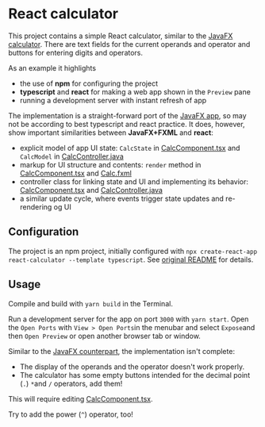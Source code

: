 # React calculator

This project contains a simple React calculator, similar to the [JavaFX calculator](../javafx-calculator/README.md).
There are text fields for the current operands and operator and buttons for entering digits and operators.

As an example it highlights

- the use of **npm** for configuring the project
- **typescript** and **react** for making a web app shown in the `Preview` pane
- running a development server with instant refresh of app

The implementation is a straight-forward port of the [JavaFX app](../javafx-calculator/README.md), so may not be according to best typescript and react practice.
It does, however, show important similarities between **JavaFX+FXML** and **react**:

- explicit model of app UI state: `CalcState` in [CalcComponent.tsx](src/CalcComponent.tsx) and `CalcModel` in [CalcController.java](../javafx-calculator/src/calc/CalcController.java)
- markup for UI structure and contents: `render` method in [CalcComponent.tsx](src/CalcComponent.tsx) and [Calc.fxml](../javafx-calculator/src/calc/Calc.fxml)
- controller class for linking state and UI and implementing its behavior: [CalcComponent.tsx](src/CalcComponent.tsx) and [CalcController.java](../javafx-calculator/src/calc/CalcController.java)
- a similar update cycle, where events trigger state updates and re-rendering og UI

## Configuration

The project is an npm project, initially configured with `npx create-react-app react-calculator --template typescript`.
See [original README](create-react-app.md) for details. 

## Usage

Compile and build with `yarn build` in the Terminal.

Run a development server for the app on port `3000` with `yarn start`. Open the `Open Ports` with `View > Open Ports`in the menubar
and select `Expose`and then `Open Preview` or open another browser tab or window.

Similar to the [JavaFX counterpart](../javafx-calculator/README.md), the implementation isn't complete:

- The display of the operands and the operator doesn't work properly.
- The calculator has some empty buttons intended for the decimal point (`.`) `*`and `/` operators, add them!

This will require editing [CalcComponent.tsx](src/CalcComponent.tsx).

Try to add the power (`^`) operator, too!

